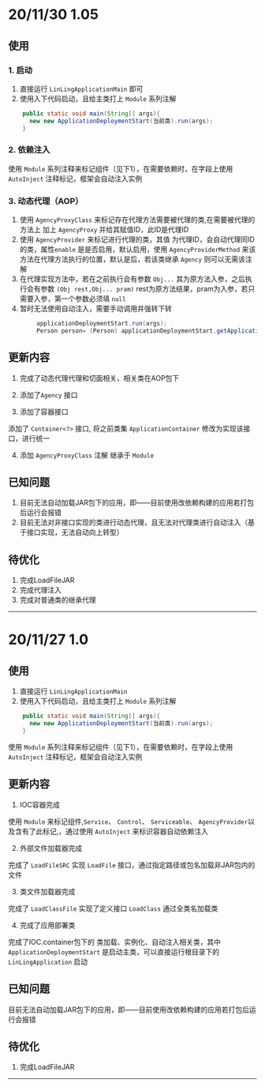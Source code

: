 
# 20/11/30 1.05
## 使用
### 1. 启动
1. 直接运行 `LinLingApplicationMain` 即可
2. 使用入下代码启动，且给主类打上 `Module` 系列注解
```java
    public static void main(String[] args){
      new new ApplicationDeploymentStart(当前类).run(args);
    }
```
### 2. 依赖注入
使用 `Module` 系列注释来标记组件（见下1），在需要依赖时，在字段上使用 `AutoInject` 注释标记，框架会自动注入实例
### 3. 动态代理（AOP）
1. 使用 `AgencyProxyClass` 来标记存在代理方法需要被代理的类,在需要被代理的方法上 加上 `AgencyProxy` 并给其赋值ID，此ID是代理ID
2. 使用 `AgencyProvider` 来标记进行代理的类，其值 为代理ID，会自动代理同ID的类，属性`enable` 是是否启用，默认启用，使用 `AgencyProviderMethod` 来该方法在代理方法执行的位置，默认是后，若该类继承 `Agency` 则可以无需该注解
3. 在代理实现方法中，若在之前执行会有参数 `Obj...` 其为原方法入参，之后执行会有参数 `(Obj rest,Obj... pram)` rest为原方法结果，pram为入参，若只需要入参，第一个参数必须填 `null`
4. 暂时无法使用自动注入，需要手动调用并强转下转
```java
        applicationDeploymentStart.run(args);
        Person person= (Person) applicationDeploymentStart.getApplicationContainer().getContainer().get(Student.class.getName());
```

## 更新内容
1. 完成了动态代理代理和切面相关，相关类在AOP包下

2. 添加了`Agency` 接口

3. 添加了容器接口

添加了 `Container<?>` 接口, 将之前类集 `ApplicationContainer` 修改为实现该接口，进行统一

4. 添加 `AgencyProxyClass` 注解 继承于 `Module`

## 已知问题
1. 目前无法自动加载JAR包下的应用，即——目前使用改依赖构建的应用若打包后运行会报错
2. 目前无法对非接口实现的类进行动态代理，且无法对代理类进行自动注入（基于接口实现，无法自动向上转型）

## 待优化
1. 完成LoadFileJAR
2. 完成代理注入
3. 完成对普通类的继承代理

----

# 20/11/27  1.0
## 使用
1. 直接运行 `LinLingApplicationMain`
2. 使用入下代码启动，且给主类打上 `Module` 系列注解
```java
    public static void main(String[] args){
      new new ApplicationDeploymentStart(当前类).run(args);
    }
```
使用 `Module` 系列注释来标记组件（见下1），在需要依赖时，在字段上使用 `AutoInject` 注释标记，框架会自动注入实例

## 更新内容
1. IOC容器完成

使用 `Module` 来标记组件,`Service`、 `Control`、 `Serviceable`、 `AgencyProvider`以及含有了此标记,，通过使用 `AutoInject` 来标识容器自动依赖注入

2. 外部文件加载器完成

完成了 `LoadFileSRC` 实现 `LoadFile` 接口，通过指定路径或包名加载非JAR包内的文件

3. 类文件加载器完成

完成了 `LoadClassFile` 实现了定义接口 `LoadClass` 通过全类名加载类

4. 完成了应用部署类

完成了IOC.container包下的 类加载、实例化、自动注入相关类，其中 `ApplicationDeploymentStart` 是启动主类，可以直接运行根目录下的 `LinLingApplication` 启动

## 已知问题
目前无法自动加载JAR包下的应用，即——目前使用改依赖构建的应用若打包后运行会报错

## 待优化
1. 完成LoadFileJAR

----